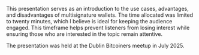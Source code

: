 This presentation serves as an introduction to the use cases, advantages, and disadvantages of multisignature wallets. The time allocated was limited to twenty minutes, which I believe is ideal for keeping the audience engaged. This timeframe helps prevent listeners from losing interest while ensuring those who are interested in the topic remain attentive.

The presentation was held at the Dublin Bitcoiners meetup in July 2025.
